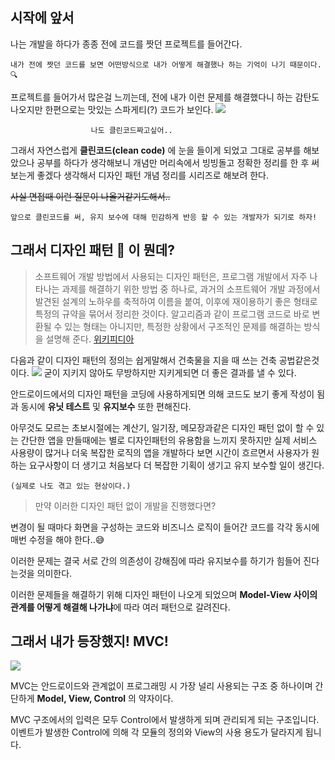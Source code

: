 ## 시작에 앞서

나는 개발을 하다가 종종 전에 코드를 짯던 프로젝트를 들어간다.
 
    내가 전에 짯던 코드를 보면 어떤방식으로 내가 어떻게 해결했나 하는 기억이 나기 때문이다.🔍
    
   프로젝트를 들어가서 많은걸 느끼는데,  전에 내가 이런 문제를 해결했다니 하는 감탄도 나오지만 한편으로는 맛있는 스파게티(?) 코드가 보인다.
   ![](https://media.giphy.com/media/iJJ6E58EttmFqgLo96/giphy.gif)
   
					  나도 클린코드짜고싶어..
    
 그래서 자연스럽게 **클린코드(clean code)** 에 눈을 들이게 되었고 그대로 공부를
 해보았으나 공부를 하다가 생각해보니 개념만 머리속에서 빙빙돌고 정확한 정리를 한 후
 써보는게 좋겠다 생각해서 디자인 패턴 개념 정리를 시리즈로 해보려 한다.
 
~~사실 면접때 이런 질문이 나올거같기도해서..~~
    
    앞으로 클린코드를 써, 유지 보수에 대해 민감하게 반응 할 수 있는 개발자가 되기로 하자!
 

## 그래서 디자인 패턴 🎨 이 뭔데?


> 소프트웨어 개발 방법에서 사용되는 디자인 패턴은, 프로그램 개발에서 자주 나타나는 과제를 해결하기 위한 방법 중 하나로, 과거의 소프트웨어 개발 과정에서 발견된 설계의 노하우를 축적하여 이름을 붙여, 이후에 재이용하기 좋은 형태로 특정의 규약을 묶어서 정리한 것이다. 알고리즘과 같이 프로그램 코드로 바로 변환될 수 있는 형태는 아니지만, 특정한 상황에서 구조적인 문제를 해결하는 방식을 설명해 준다. 
[위키피디아](https://ko.wikipedia.org/wiki/%EB%94%94%EC%9E%90%EC%9D%B8_%ED%8C%A8%ED%84%B4)

다음과 같이 디자인 패턴의 정의는 쉽게말해서 건축물을 지을 때 쓰는 건축 공법같은것이다.
![](https://images.velog.io/images/yunsung_/post/fcbf1fd8-3b17-4bae-8bfa-fa53157ef19e/image.png)
굳이 지키지 않아도 무방하지만 지키게되면 더 좋은 결과를 낼 수 있다.

안드로이드에서의 디자인 패턴을 코딩에 사용하게되면 의해 코드도 보기 좋게 작성이 됨과 동시에 
**유닛 테스트** 및 **유지보수** 또한 편해진다.

아무것도 모르는 초보시절에는 계산기, 일기장, 메모장과같은 디자인 패턴 없이 할 수 있는 간단한 앱을 만들때에는 별로 디자인패턴의 유용함을 느끼지 못하지만 실제 서비스 사용량이 많거나 더욱 복잡한 로직의 앱을 개발하다 보면 시간이 흐르면서 사용자가 원하는 요구사항이 더 생기고 처음보다 더 복잡한 기획이 생기고 유지 보수할 일이 생긴다. 

    (실제로 나도 겪고 있는 현상이다.)

> 만약 이러한 디자인 패턴 없이 개발을 진행했다면?

   변경이 될 때마다 화면을 구성하는 코드와 비즈니스 로직이 들어간 코드를 각각 동시에 매번 수정을 해야 한다..😅
  
 이러한 문제는 결국 서로 간의 의존성이 강해짐에 따라 유지보수를 하기가 힘들어 진다는것을 의미한다.
 
이러한 문제들을 해결하기 위해 디자인 패턴이 나오게 되었으며 **Model-View 사이의 관계를 어떻게 해결해 나가냐**에 따라 여러 패턴으로 갈려진다.

## 그래서 내가 등장했지! MVC!

![](https://images.velog.io/images/yunsung_/post/5aa67e9c-478c-49f5-90c2-a8362dd517fc/image.png)

 MVC는 안드로이드와 관계없이 프로그래밍 시 가장 널리 사용되는 구조 중 하나이며 
 간단하게 **Model, View, Control** 의 약자이다.
 
 MVC 구조에서의 입력은 모두 Control에서 발생하게 되며 관리되게 되는 구조입니다.
이벤트가 발생한 Control에 의해 각 모듈의 정의와 View의 사용 용도가 달라지게 됩니다.

